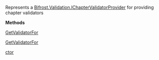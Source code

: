 Represents a [Bifrost.Validation.IChapterValidatorProvider](Bifrost.Validation.IChapterValidatorProvider) for providing chapter validators

**Methods**

[GetValidatorFor](Bifrost.Validation.IChapterValidatorProvider.GetValidatorFor)


[GetValidatorFor](Bifrost.Validation.IChapterValidatorProvider.GetValidatorFor)


[ctor](Bifrost.Validation.ChapterValidatorProvider.ctor)
